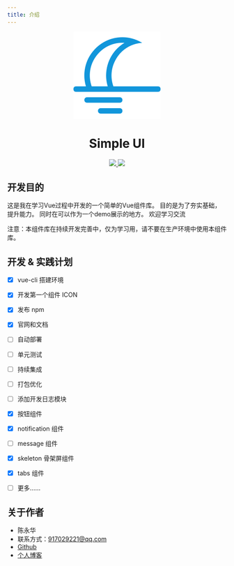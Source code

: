 ```yaml
---
title: 介绍
---
```

<p align="center" style="display:flex;justify-content:center">
  <img height="200px" src="/assets/images/moon-night.svg">
</p>
<h1 align="center" >Simple UI</h1> 

<p align="center">
  <a href="LICENSE">
    <img src="https://img.shields.io/badge/License-MIT-blue.svg">
  </a>
  
  <a href="https://www.npmjs.org/package/@chanwingwah/my-vue-component">
    <img src="https://img.shields.io/npm/v/@chanwingwah/my-vue-component.svg">
  </a>
</p>



## 开发目的

这是我在学习Vue过程中开发的一个简单的Vue组件库。 目的是为了夯实基础，提升能力。
同时在可以作为一个demo展示的地方。
欢迎学习交流

注意：本组件库在持续开发完善中，仅为学习用，请不要在生产环境中使用本组件库。


## 开发 & 实践计划
- [x] vue-cli 搭建环境
- [x] 开发第一个组件 ICON
- [x] 发布 npm 
- [x] 官网和文档
- [ ] 自动部署
- [ ] 单元测试
- [ ] 持续集成
- [ ] 打包优化
- [ ] 添加开发日志模块
- [x] 按钮组件
- [x] notification 组件
- [ ] message 组件
- [x] skeleton 骨架屏组件
- [x] tabs 组件
- [ ] 更多……
 


## 关于作者

- 陈永华
- 联系方式：917029221@qq.com
- [Github](https://github.com/chanwingwah)  
- [个人博客](http://chanwingwah.info/)   

